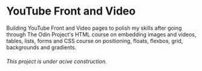 # YouTube Front and Video

Building YouTube Front and Video pages to polish my skills after going through The Odin Project's HTML course on embedding images and videos, tables, lists, forms and CSS course on positioning, floats, flexbos, grid, backgrounds and gradients.

###### This project is under acive construction.
